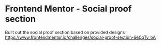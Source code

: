 # Frontend Mentor - Social proof section

Built out the social proof section based on provided designs https://www.frontendmentor.io/challenges/social-proof-section-6e0qTv_bA
